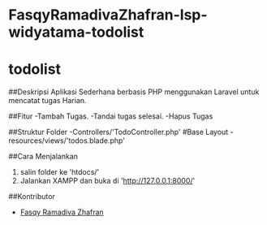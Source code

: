 # FasqyRamadivaZhafran-lsp-widyatama-todolist
# todolist
##Deskripsi
Aplikasi Sederhana berbasis PHP menggunakan Laravel untuk mencatat tugas Harian.

##Fitur
-Tambah Tugas.
-Tandai tugas selesai.
-Hapus Tugas

##Struktur Folder
-Controllers/'TodoController.php'
#Base Layout
-resources/views/'todos.blade.php'

##Cara Menjalankan
1. salin folder ke 'htdocs/'
2. Jalankan XAMPP dan buka di 'http://127.0.0.1:8000/'

##Kontributor
- [Fasqy Ramadiva Zhafran](https://github.com/fasqy)
